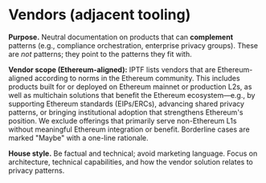 # Vendors (adjacent tooling)

**Purpose.** Neutral documentation on products that can **complement** patterns (e.g., compliance orchestration, enterprise privacy groups). These are _not_ patterns; they point to the patterns they fit with.

**Vendor scope (Ethereum-aligned):** IPTF lists vendors that are Ethereum-aligned according to norms in the Ethereum community. This includes products built for or deployed on Ethereum mainnet or production L2s, as well as multichain solutions that benefit the Ethereum ecosystem—e.g., by supporting Ethereum standards (EIPs/ERCs), advancing shared privacy patterns, or bringing institutional adoption that strengthens Ethereum's position. We exclude offerings that primarily serve non-Ethereum L1s without meaningful Ethereum integration or benefit. Borderline cases are marked "Maybe" with a one-line rationale.

**House style.** Be factual and technical; avoid marketing language. Focus on architecture, technical capabilities, and how the vendor solution relates to privacy patterns.
